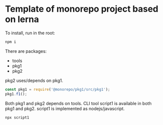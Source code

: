 # Template of monorepo project based on lerna

To install, run in the root:

```bash
npm i
```

There are packages:

- tools
- pkg1
- pkg2

pkg2 uses/depends on pkg1.

```javascript
const pkg1 = require('@monorepo/pkg1/src/pkg1');
pkg1.f1();
```

Both pkg1 and pkg2 depends on tools.
CLI tool script1 is available in both pkg1 and pkg2.
script1 is implemented as nodejs/javascript.

```bash
npx script1
```
